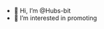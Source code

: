 - 👋 Hi, I’m @Hubs-bit
- 👀 I’m interested in promoting 


<!---
Hubs-bit/Hubs-bit is a ✨ special ✨ repository because its `README.md` (this file) appears on your GitHub profile.
You can click the Preview link to take a look at your changes.
--->
